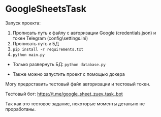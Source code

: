 # GoogleSheetsTask

Запуск проекта:

1. Прописать путь к файлу с авторизации Google (credentials.json) и токен Telegram (config\settings.ini)
2. Прописать путь к БД
3. `pip install -r requirements.txt`
4. `python main.py`
- Только развернуть БД: `python database.py`


- Также можно запустить проект с помощью докера

Могу предоставить тестовый файл авторизации и тестовый токен.

Тестовый бот: https://t.me/google_sheet_zuev_task_bot

Так как это тестовое задание, некоторые моменты детально не проработаны.
